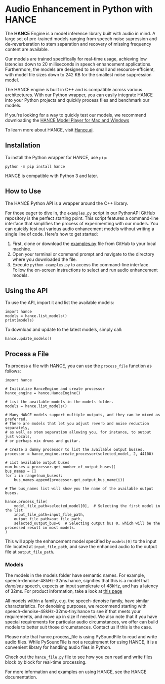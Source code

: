 # Audio Enhancement in Python with HANCE

The **HANCE** Engine is a model inference library built with audio in mind. A large set of pre-trained models ranging from speech noise supression and de-reverberation to stem separation and recovery of missing frequency content are available.

Our models are trained specifically for real-time usage, achieving low latencies down to 20 milliseconds in speech enhancement applications. Furthermore, the models are designed to be small and resource-efficient, with model file sizes down to 242 KB for the smallest noise suppression model.

The HANCE engine is built in C++ and is compatible across various architectures. With our Python wrapper, you can easily integrate HANCE into your Python projects and quickly process files and benchmark our models.

If you're looking for a way to quickly test our models, we recommend downloading the [HANCE Model Player for Mac and Windows](https://hance.ai/downloads)

To learn more about HANCE, visit [Hance.ai](https://hance.ai).

## Installation

To install the Python wrapper for HANCE, use `pip`:

    python -m pip install hance

HANCE is compatible with Python 3 and later.

## How to Use

The HANCE Python API is a wrapper around the C++ library. 

For those eager to dive in, the `examples.py` script in our PythonAPI GitHub repository is the perfect starting point. This script features a command-line interface that simplifies the process of experimenting with our models. You can quickly test out various audio enhancement models without writing a single line of code. Here's how to get started:

1. First, clone or download the [examples.py](https://github.com/hance-engine/hance-api/blob/main/PythonAPI/examples.py) file from GitHub to your local machine. 
2. Open your terminal or command prompt and navigate to the directory where you downloaded the file.
3. Execute `python examples.py` to access the command-line interface. Follow the on-screen instructions to select and run audio enhancement models.

## Using the API

To use the API, import it and list the available models:

    import hance
    models = hance.list_models()
    print(models)


To download and update to the latest models, simply call:
    
    hance.update_models()

## Process a File

To process a file with HANCE, you can use the `process_file` function as follows:

    import hance

    # Initialize HanceEngine and create processor
    hance_engine = hance.HanceEngine()

    # List the available models in the models folder.
    models = hance.list_models()

    # Many HANCE models support multiple outputs, and they can be mixed as preferred.
    # There are models that let you adjust reverb and noise reduction separately,
    # as well as stem separation allowing you, for instance, to output just vocals,
    # or perhaps mix drums and guitar.

    # Create a dummy processor to list the available output busses.
    processor = hance_engine.create_processor(selected_model, 2, 44100)

    # List available output buses
    num_buses = processor.get_number_of_output_buses()
    bus_names = []
    for i in range(num_buses):
        bus_names.append(processor.get_output_bus_name(i))

    # The bus_names list will show you the name of the available output buses.

    hance.process_file(
        model_file_path=selected_model[0],  # Selecting the first model in the list
        input_file_path=input_file_path,
        output_file_path=out_file_path,
        selected_output_bus=0  # Selecting output bus 0, which will be the processed result in most models.
    )

This will apply the enhancement model specified by `models[0]` to the input file located at `input_file_path`, and save the enhanced audio to the output file at `output_file_path`. 

### Models
The models in the models folder have semantic names. For example, speech-denoise-48kHz-32ms.hance, signifies that this is a model that _denoises_ speech, expects an input samplerate of 48kHz, and has a latency of 32ms. For product information, take a look at [this page](https://hance.ai/products)

All models within a family, e.g. the speech-denoise family, have similar characteristics. For denoising purposes, we recommend starting with speech-denoise-48kHz-32ms-tiny.hance to see if that meets your requirements, and move up in size if needed. We also note that if you have special requirements for particular audio circumstances, we offer can build models to better suit those circumstances. Contact us if this is the case.

Please note that hance.process_file is using PySoundFile to read and write audio files. While PySoundFile is not a requirement for using HANCE, it is a convenient library for handling audio files in Python.

Check out the `hance_file.py` file to see how you can read and write files block by block for real-time processing.

For more information and examples on using HANCE, see the HANCE documentation.
